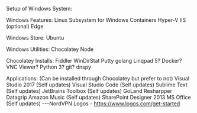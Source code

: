 Setup of Windows System:

Windows Features:
  Linux Subsystem for Windows
  Containers
  Hyper-V
  IIS (optional)
  Edge

Windows Store:
  Ubuntu
  
Windows Utilities:
  Chocolatey
  Node
  
Chocolatey Installs:
  Fiddler
  WinDirStat
  Putty
  golang
  Linqpad 5?
  Docker?
  VNC Viewer?
  Python 3?
  git?
  dnspy
  
Applications: (Can be installed through Chocolatey but prefer to not)
  Visual Studio 2017 (Self updates)
  Visual Studio Code (Self updates)
  Sublime Text (Self updates)
  JetBrains Toolbox (Self updates)
    GoLand
    Resharpper  
    Datagrip
  Amazon Music (Self updates)
  SharePoint Designer 2013
  MS Office (Self updates)
  ---NordVPN
  Logos - https://www.logos.com/get-started
